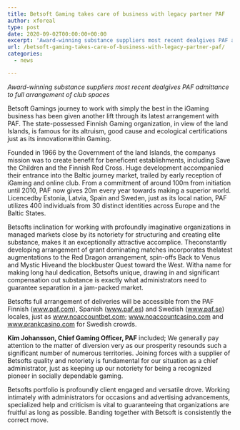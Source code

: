 ```yaml
---
title: Betsoft Gaming takes care of business with legacy partner PAF
author: xforeal 
type: post
date: 2020-09-02T00:00:00+00:00
excerpt: 'Award-winning substance suppliers most recent dealgives PAF admittance to full arrangement of gambling club slotsBetsoft Gamings journey to work with simply the best in the iGaming business has been given another lift through its latest arrangement with PAF '
url: /betsoft-gaming-takes-care-of-business-with-legacy-partner-paf/
categories:
  - news

---
```

_Award-winning substance suppliers most recent dealgives PAF admittance to full arrangement of club spaces_ 

Betsoft Gamings journey to work with simply the best in the iGaming business has been given another lift through its latest arrangement with PAF. The state-possessed Finnish Gaming organization, in view of the land Islands, is famous for its altruism, good cause and ecological certifications just as its innovationwithin Gaming. 

Founded in 1966 by the Government of the land Islands, the companys mission was to create benefit for beneficent establishments, including Save the Children and the Finnish Red Cross. Huge development accompanied their entrance into the Baltic journey market, trailed by early reception of iGaming and online club. From a commitment of around 100m from initiation until 2010, PAF now gives 20m every year towards making a superior world. Licencedby Estonia, Latvia, Spain and Sweden, just as its local nation, PAF utilizes 400 individuals from 30 distinct identities across Europe and the Baltic States. 

Betsofts inclination for working with profoundly imaginative organizations in managed markets close by its notoriety for structuring and creating elite substance, makes it an exceptionally attractive accomplice. Theconstantly developing arrangement of grant dominating matches incorporates thelatest augmentations to the Red Dragon arrangement, spin-offs Back to Venus and Mystic Hiveand the blockbuster Quest toward the West. Witha name for making long haul dedication, Betsofts unique, drawing in and significant compensation out substance is exactly what administrators need to guarantee separation in a jam-packed market. 

Betsofts full arrangement of deliveries will be accessible from the PAF Finnish (www.paf.com), Spanish (www.paf.es) and Swedish (www.paf.se) locales, just as www.noaccountbet.com; www.noaccountcasino.com and www.prankcasino.com for Swedish crowds. 

**Kim Johansson, Chief Gaming Officer, PAF** included; We generally pay attention to the matter of diversion very as our prosperity resounds such a significant number of numerous territories. Joining forces with a supplier of Betsofts quality and notoriety is fundamental for our situation as a chief administrator, just as keeping up our notoriety for being a recognized pioneer in socially dependable gaming. 

Betsofts portfolio is profoundly client engaged and versatile drove. Working intimately with administrators for occasions and advertising advancements, specialized help and criticism is vital to guaranteeing that organizations are fruitful as long as possible. Banding together with Betsoft is consistently the correct move.